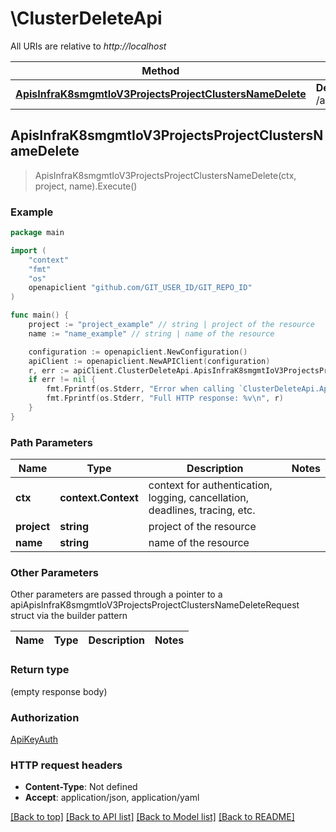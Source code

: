 # \ClusterDeleteApi

All URIs are relative to *http://localhost*

Method | HTTP request | Description
------------- | ------------- | -------------
[**ApisInfraK8smgmtIoV3ProjectsProjectClustersNameDelete**](ClusterDeleteApi.md#ApisInfraK8smgmtIoV3ProjectsProjectClustersNameDelete) | **Delete** /apis/infra.k8smgmt.io/v3/projects/{project}/clusters/{name} | 



## ApisInfraK8smgmtIoV3ProjectsProjectClustersNameDelete

> ApisInfraK8smgmtIoV3ProjectsProjectClustersNameDelete(ctx, project, name).Execute()





### Example

```go
package main

import (
    "context"
    "fmt"
    "os"
    openapiclient "github.com/GIT_USER_ID/GIT_REPO_ID"
)

func main() {
    project := "project_example" // string | project of the resource
    name := "name_example" // string | name of the resource

    configuration := openapiclient.NewConfiguration()
    apiClient := openapiclient.NewAPIClient(configuration)
    r, err := apiClient.ClusterDeleteApi.ApisInfraK8smgmtIoV3ProjectsProjectClustersNameDelete(context.Background(), project, name).Execute()
    if err != nil {
        fmt.Fprintf(os.Stderr, "Error when calling `ClusterDeleteApi.ApisInfraK8smgmtIoV3ProjectsProjectClustersNameDelete``: %v\n", err)
        fmt.Fprintf(os.Stderr, "Full HTTP response: %v\n", r)
    }
}
```

### Path Parameters


Name | Type | Description  | Notes
------------- | ------------- | ------------- | -------------
**ctx** | **context.Context** | context for authentication, logging, cancellation, deadlines, tracing, etc.
**project** | **string** | project of the resource | 
**name** | **string** | name of the resource | 

### Other Parameters

Other parameters are passed through a pointer to a apiApisInfraK8smgmtIoV3ProjectsProjectClustersNameDeleteRequest struct via the builder pattern


Name | Type | Description  | Notes
------------- | ------------- | ------------- | -------------



### Return type

 (empty response body)

### Authorization

[ApiKeyAuth](../README.md#ApiKeyAuth)

### HTTP request headers

- **Content-Type**: Not defined
- **Accept**: application/json, application/yaml

[[Back to top]](#) [[Back to API list]](../README.md#documentation-for-api-endpoints)
[[Back to Model list]](../README.md#documentation-for-models)
[[Back to README]](../README.md)

